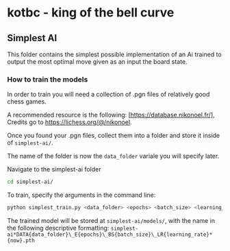 # kotbc - king of the bell curve

## Simplest AI

This folder contains the simplest possible implementation of an Ai trained to output the most optimal move given as an input the board state.

### How to train the models

In order to train you will need a collection of .pgn files of relatively good chess games.

A recommended resource is the following: [https://database.nikonoel.fr/], Credits go to https://lichess.org/@/nikonoel.

Once you found your .pgn files, collect them into a folder and store it inside of `simplest-ai/`.

The name of the folder is now the `data_folder` variale you will specify later.

Navigate to the simplest-ai folder
```sh
cd simplest-ai/
```

To train, specify the arguments in the command line:
```sh
python simplest_train.py <data_folder> <epochs> <batch_size> <learning_rate>
```

The trained model will be stored at `simplest-ai/models/`, with the name in the following descriptive formatting: `simplest-ai*DATA{data_folder}\_E{epochs}\_BS{batch_size}\_LR{learning_rate}*{now}.pth`
